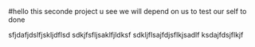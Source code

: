 #hello this seconde project u see we will depend on us to test our self to done 

sfjdafjdslfjskljdflsd
sdkjfsfljsaklfjldksf
sdkljflsajfdjsflkjsadlf
ksdajfdsjflkjf